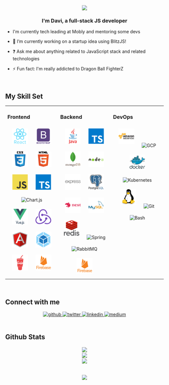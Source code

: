 <div align="center">
<img src="https://rishavanand.github.io/static/images/greetings.gif" align="center" height="undefined" width="600" />
</div>  
  

### <div align="center">I'm Davi, a full-stack JS developer</div>  
  

- I'm currently tech leading at Mobly and mentoring some devs
  

- 🌱 I’m currently working on a startup idea using BlitzJS!
  

- ❓ Ask me about anything related to JavaScript stack and related technologies  
  

- ⚡ Fun fact: I'm really addicted to Dragon Ball FighterZ
  

<br/>  


## My Skill Set  
<table><tr><td valign="top" width="33%">

### Frontend  
<div align="center">  
<img style="margin: 10px" src="https://github.com/devicons/devicon/blob/master/icons/react/react-original-wordmark.svg" alt="React" height="50" />  
<img style="margin: 10px" src="https://github.com/devicons/devicon/blob/master/icons/bootstrap/bootstrap-plain-wordmark.svg" alt="Bootstrap" height="50" />  
<img style="margin: 10px" src="https://github.com/devicons/devicon/blob/master/icons/css3/css3-original-wordmark.svg" alt="CSS3" height="50" />  
<img style="margin: 10px" src="https://github.com/devicons/devicon/blob/master/icons/html5/html5-original-wordmark.svg" alt="HTML5" height="50" />  
<img style="margin: 10px" src="https://github.com/devicons/devicon/blob/master/icons/javascript/javascript-original.svg" alt="JavaScript" height="50" />  
<img style="margin: 10px" src="https://github.com/devicons/devicon/blob/master/icons/typescript/typescript-original.svg" alt="TypeScript" height="50" />  
<img style="margin: 10px" src="https://www.chartjs.org/media/logo-title.svg" alt="Chart.js" height="50" />  
<img style="margin: 10px" src="https://github.com/devicons/devicon/blob/master/icons/vuejs/vuejs-original-wordmark.svg" alt="Vue.js" height="50" />  
<img style="margin: 10px" src="https://github.com/devicons/devicon/blob/master/icons/redux/redux-original.svg" alt="Redux" height="50" />  
<img style="margin: 10px" src="https://github.com/devicons/devicon/blob/master/icons/angularjs/angularjs-original.svg" alt="AngularJS" height="50" />  
<img style="margin: 10px" src="https://github.com/devicons/devicon/blob/master/icons/webpack/webpack-original.svg" alt="Webpack" height="50" />  
<img style="margin: 10px" src="https://github.com/devicons/devicon/blob/master/icons/gulp/gulp-plain.svg" alt="gulp.js" height="50" />
<img style="margin: 10px" src="https://github.com/devicons/devicon/blob/master/icons/firebase/firebase-plain-wordmark.svg" alt="Firebase" height="50" />
</div></td><td valign="top" width="33%">

### Backend  
<div align="center">  
<img style="margin: 10px" src="https://github.com/devicons/devicon/blob/master/icons/java/java-original-wordmark.svg" alt="Java" height="50" />  
<img style="margin: 10px" src="https://github.com/devicons/devicon/blob/master/icons/typescript/typescript-original.svg" alt="TypeScript" height="50" />
<img style="margin: 10px" src="https://github.com/devicons/devicon/blob/master/icons/mongodb/mongodb-original-wordmark.svg" alt="MongoDB" height="50" />  
<img style="margin: 10px" src="https://github.com/devicons/devicon/blob/master/icons/nodejs/nodejs-original-wordmark.svg" alt="Node.js" height="50" />  
<img style="margin: 10px" src="https://github.com/devicons/devicon/blob/master/icons/express/express-original-wordmark.svg" alt="Express.js" height="50" />  
<img style="margin: 10px" src="https://github.com/devicons/devicon/blob/master/icons/postgresql/postgresql-original-wordmark.svg" alt="PostgreSQL" height="50" /> <img style="margin: 10px" src="https://github.com/devicons/devicon/blob/master/icons/nestjs/nestjs-plain-wordmark.svg" alt="NestJS" height="50" /> 
<img style="margin: 10px" src="https://github.com/devicons/devicon/blob/master/icons/mysql/mysql-original-wordmark.svg" alt="MySQL" height="50" />  
<img style="margin: 10px" src="https://github.com/devicons/devicon/blob/master/icons/redis/redis-original-wordmark.svg" alt="Redis" height="50" />  
<img style="margin: 10px" src="https://www.vectorlogo.zone/logos/springio/springio-icon.svg" alt="Spring" height="50" />  
<img style="margin: 10px" src="https://www.vectorlogo.zone/logos/rabbitmq/rabbitmq-icon.svg" alt="RabbitMQ" height="50" />
<img style="margin: 10px" src="https://github.com/devicons/devicon/blob/master/icons/firebase/firebase-plain-wordmark.svg" alt="Firebase" height="50" />
</div></td><td valign="top" width="33%">

### DevOps  
<div align="center">  
<img style="margin: 10px" src="https://github.com/devicons/devicon/blob/master/icons/amazonwebservices/amazonwebservices-original-wordmark.svg" alt="AWS" height="50" />  
<img style="margin: 10px" src="https://www.vectorlogo.zone/logos/google_cloud/google_cloud-icon.svg" alt="GCP" height="50" />
<img style="margin: 10px" src="https://github.com/devicons/devicon/blob/master/icons/docker/docker-original-wordmark.svg" alt="Docker" height="50" />
<img style="margin: 10px" src="https://www.vectorlogo.zone/logos/kubernetes/kubernetes-icon.svg" alt="Kubernetes" height="50" />  
<img style="margin: 10px" src="https://github.com/devicons/devicon/blob/master/icons/linux/linux-original.svg" alt="Linux" height="50" />  
<img style="margin: 10px" src="https://www.vectorlogo.zone/logos/git-scm/git-scm-icon.svg" alt="Git" height="50" />  
<img style="margin: 10px" src="https://www.vectorlogo.zone/logos/gnu_bash/gnu_bash-icon.svg" alt="Bash" height="50" />  
</div></td></tr></table>  

<br/>  


## Connect with me  
<div align="center">
<a href="https://github.com/DavideCarvalho" target="_blank">
<img src=https://img.shields.io/badge/github-%2324292e.svg?&style=for-the-badge&logo=github&logoColor=white alt=github style="margin-bottom: 5px;" />
</a>
<a href="https://twitter.com/davi_decarvalho" target="_blank">
<img src=https://img.shields.io/badge/twitter-%2300acee.svg?&style=for-the-badge&logo=twitter&logoColor=white alt=twitter style="margin-bottom: 5px;" />
</a>
<a href="https://linkedin.com/in/davicarvalho96" target="_blank">
<img src=https://img.shields.io/badge/linkedin-%231E77B5.svg?&style=for-the-badge&logo=linkedin&logoColor=white alt=linkedin style="margin-bottom: 5px;" />
</a>
<a href="https://medium.com/@dudousxd" target="_blank">
<img src=https://img.shields.io/badge/medium-%23292929.svg?&style=for-the-badge&logo=medium&logoColor=white alt=medium style="margin-bottom: 5px;" />
</a>  
</div>  
  

<br/>  


## Github Stats  
<div align="center"><img src="https://github-readme-stats.vercel.app/api?username=DavideCarvalho&show_icons=true&count_private=true" align="center" /></div>  

<div align="center"><img src="https://github-readme-stats.vercel.app/api/top-langs/?username=DavideCarvalho" align="center" /></div>

<div align="center"><img src="https://github-profile-trophy.vercel.app/?username=DavideCarvalho&margin-w=15&no-bg=true&no-frame=true" align="center" /></div>

<br/>
  

<br/>  

<div align="center">
<img src="https://komarev.com/ghpvc/?username=DavideCarvalho&&style=flat-square" align="center" />
</div>  

<br />
